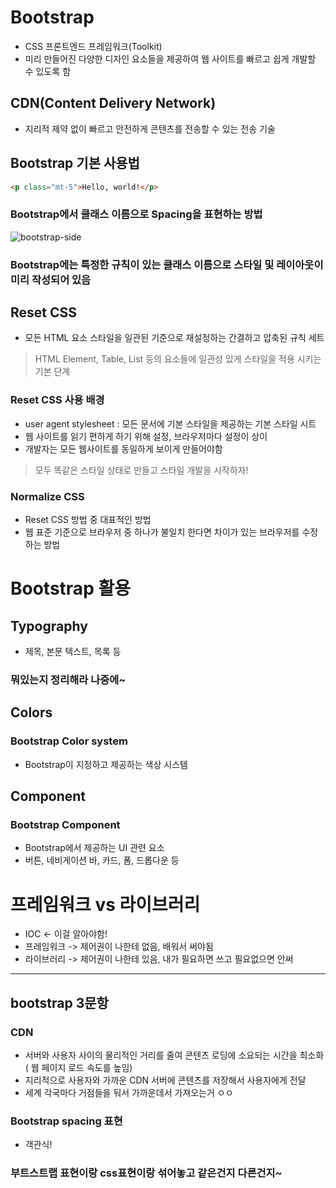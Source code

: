 # Bootstrap
- CSS 프론트엔드 프레임워크(Toolkit)
- 미리 만들어진 다양한 디자인 요소들을 제공하여 웹 사이트를 빠르고 쉽게 개발할 수 있도록 함
## CDN(Content Delivery Network)
- 지리적 제약 없이 빠르고 안전하게 콘텐츠를 전송할 수 있는 전송 기술
## Bootstrap 기본 사용법
```html
<p class="mt-5">Hello, world!</p>
```
### Bootstrap에서 클래스 이름으로 Spacing을 표현하는 방법
![bootstrap-side](https://github.com/daegi0923/daegi0923/assets/156268579/6c19a8db-355e-4368-968c-9a4aeb861c5a)
### Bootstrap에는 특정한 규칙이 있는 클래스 이름으로 스타일 및 레이아웃이 미리 작성되어 있음

## Reset CSS
- 모든 HTML 요소 스타일을 일관된 기준으로 재설정하는 간결하고 압축된 규칙 세트
> HTML Element, Table, List 등의 요소들에 일관성 있게 스타일을 적용 시키는 기본 단계

### Reset CSS 사용 배경
- user agent stylesheet : 모든 문서에 기본 스타일을 제공하는 기본 스타일 시트
- 웹 사이트를 읽기 편하게 하기 위해 설정, 브라우저마다 설정이 상이
- 개발자는 모든 웹사이트를 동일하게 보이게 만들어야함
> 모두 똑같은 스타일 상태로 만들고 스타일 개발을 시작하자!

### Normalize CSS
- Reset CSS 방법 중 대표적인 방법
- 웹 표준 기준으로 브라우저 중 하나가 불일치 한다면 차이가 있는 브라우저를 수정하는 방법

# Bootstrap 활용
## Typography
- 제목, 본문 텍스트, 목록 등

### 뭐있는지 정리해라 나중에~

## Colors
### Bootstrap Color system
- Bootstrap이 지정하고 제공하는 색상 시스템

## Component
### Bootstrap Component
- Bootstrap에서 제공하는 UI 관련 요소
- 버튼, 네비게이션 바, 카드, 폼, 드롭다운 등


# 프레임워크 vs 라이브러리
- IOC <- 이걸 알아야함!
- 프레임워크 -> 제어권이 나한테 없음, 배워서 써야됨
- 라이브러리 -> 제어권이 나한테 있음, 내가 필요하면 쓰고 필요없으면 안써

---
## bootstrap 3문항

### CDN 
- 서버와 사용자 사이의 물리적인 거리를 줄여 콘텐츠 로딩에 소요되는 시간을 최소화 ( 웹 페이지 로드 속도를 높임)
- 지리적으로 사용자와 가까운 CDN 서버에 콘텐츠를 저장해서 사용자에게 전달
- 세계 각국마다 거점들을 둬서 가까운데서 가져오는거 ㅇㅇ

### Bootstrap spacing 표현
- 객관식!
### 부트스트랩 표현이랑 css표현이랑 섞어놓고 같은건지 다른건지~